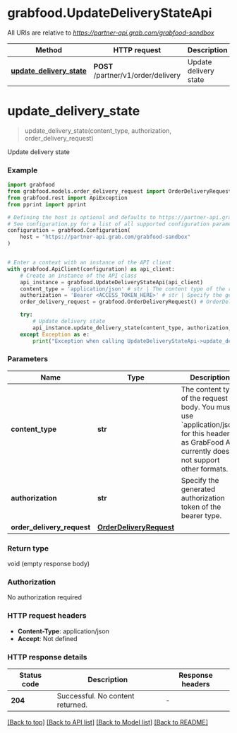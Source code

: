 # grabfood.UpdateDeliveryStateApi

All URIs are relative to *https://partner-api.grab.com/grabfood-sandbox*

Method | HTTP request | Description
------------- | ------------- | -------------
[**update_delivery_state**](UpdateDeliveryStateApi.md#update_delivery_state) | **POST** /partner/v1/order/delivery | Update delivery state


# **update_delivery_state**
> update_delivery_state(content_type, authorization, order_delivery_request)

Update delivery state

### Example


```python
import grabfood
from grabfood.models.order_delivery_request import OrderDeliveryRequest
from grabfood.rest import ApiException
from pprint import pprint

# Defining the host is optional and defaults to https://partner-api.grab.com/grabfood-sandbox
# See configuration.py for a list of all supported configuration parameters.
configuration = grabfood.Configuration(
    host = "https://partner-api.grab.com/grabfood-sandbox"
)


# Enter a context with an instance of the API client
with grabfood.ApiClient(configuration) as api_client:
    # Create an instance of the API class
    api_instance = grabfood.UpdateDeliveryStateApi(api_client)
    content_type = 'application/json' # str | The content type of the request body. You must use `application/json` for this header as GrabFood API currently does not support other formats.
    authorization = 'Bearer <ACCESS_TOKEN_HERE>' # str | Specify the generated authorization token of the bearer type.
    order_delivery_request = grabfood.OrderDeliveryRequest() # OrderDeliveryRequest | 

    try:
        # Update delivery state
        api_instance.update_delivery_state(content_type, authorization, order_delivery_request)
    except Exception as e:
        print("Exception when calling UpdateDeliveryStateApi->update_delivery_state: %s\n" % e)
```



### Parameters


Name | Type | Description  | Notes
------------- | ------------- | ------------- | -------------
 **content_type** | **str**| The content type of the request body. You must use &#x60;application/json&#x60; for this header as GrabFood API currently does not support other formats. | 
 **authorization** | **str**| Specify the generated authorization token of the bearer type. | 
 **order_delivery_request** | [**OrderDeliveryRequest**](OrderDeliveryRequest.md)|  | 

### Return type

void (empty response body)

### Authorization

No authorization required

### HTTP request headers

 - **Content-Type**: application/json
 - **Accept**: Not defined

### HTTP response details

| Status code | Description | Response headers |
|-------------|-------------|------------------|
**204** | Successful. No content returned. |  -  |

[[Back to top]](#) [[Back to API list]](../README.md#documentation-for-api-endpoints) [[Back to Model list]](../README.md#documentation-for-models) [[Back to README]](../README.md)

